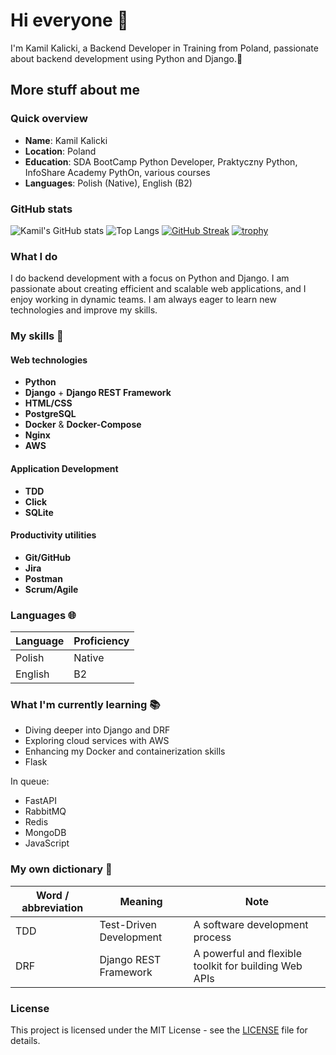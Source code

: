 # Hi everyone 👋

I'm Kamil Kalicki, a Backend Developer in Training from Poland, passionate about backend development using Python and Django.🐍

## More stuff about me

### Quick overview

- **Name**: Kamil Kalicki
- **Location**: Poland
- **Education**: SDA BootCamp Python Developer, Praktyczny Python, InfoShare Academy PythOn, various courses
- **Languages**: Polish (Native), English (B2)
 
### GitHub stats

![Kamil's GitHub stats](https://github-readme-stats.vercel.app/api?username=Kali2114&show_icons=true&theme=radical)
![Top Langs](https://github-readme-stats.vercel.app/api/top-langs/?username=Kali2114&layout=compact&theme=radical)
[![GitHub Streak](https://github-readme-streak-stats.herokuapp.com/?user=Kali2114&theme=radical)](https://git.io/streak-stats)
[![trophy](https://github-profile-trophy.vercel.app/?username=Kali2114&theme=radical)](https://github.com/ryo-ma/github-profile-trophy)



### What I do

I do backend development with a focus on Python and Django. I am passionate about creating efficient and scalable web applications, and I enjoy working in dynamic teams. I am always eager to learn new technologies and improve my skills.

### My skills 📜

#### Web technologies
- **Python** 
- **Django** + **Django REST Framework**
- **HTML/CSS** 
- **PostgreSQL** 
- **Docker** & **Docker-Compose** 
- **Nginx**
- **AWS**

#### Application Development
- **TDD**
- **Click**
- **SQLite**

#### Productivity utilities
- **Git/GitHub**
- **Jira**
- **Postman**
- **Scrum/Agile**

### Languages 🌐

| Language | Proficiency |
|----------|-------------|
| Polish   | Native      |
| English  | B2          |

### What I'm currently learning 📚

- Diving deeper into Django and DRF
- Exploring cloud services with AWS
- Enhancing my Docker and containerization skills
- Flask

In queue:

- FastAPI
- RabbitMQ
- Redis
- MongoDB
- JavaScript


### My own dictionary 📕

| Word / abbreviation | Meaning                               | Note                      |
|---------------------|---------------------------------------|---------------------------|
| TDD                 | Test-Driven Development               | A software development process |
| DRF                 | Django REST Framework                 | A powerful and flexible toolkit for building Web APIs |

### License

This project is licensed under the MIT License - see the [LICENSE](LICENSE) file for details.
